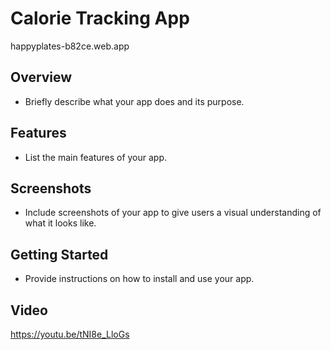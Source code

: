 # Calorie Tracking App
happyplates-b82ce.web.app

## Overview
- Briefly describe what your app does and its purpose.

## Features
- List the main features of your app.

## Screenshots
- Include screenshots of your app to give users a visual understanding of what it looks like.

## Getting Started
- Provide instructions on how to install and use your app.

## Video
https://youtu.be/tNI8e_LloGs
